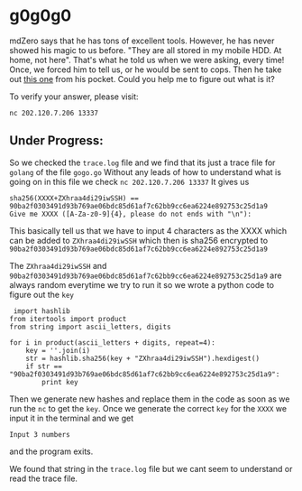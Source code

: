 # g0g0g0

mdZero says that he has tons of excellent tools. However, he has never showed his magic to us before. 
"They are all stored in my mobile HDD. At home, not here". That's what he told us when we were asking, every time! 
Once, we forced him to tell us, or he would be sent to cops. 
Then he take out [this one](https://github.com/GHAFRI/Writeups/blob/master/Reversing/0CTF%202018%20Quals/g0g0g0.tar.gz) from his pocket. 
Could you help me to figure out what is it?

To verify your answer, please visit: 

`nc 202.120.7.206 13337`

## Under Progress:

So we checked the `trace.log` file and we find that its just a trace file for `golang` of the file `gogo.go`
Without any leads of how to understand what is going on in this file we check `nc 202.120.7.206 13337`
It gives us

```
sha256(XXXX+ZXhraa4di29iwSSH) == 90ba2f0303491d93b769ae06bdc85d61af7c62bb9cc6ea6224e892753c25d1a9
Give me XXXX ([A-Za-z0-9]{4}, please do not ends with "\n"):
```
This basically tell us that we have to input 4 characters as the XXXX which can be added to `ZXhraa4di29iwSSH` which then is sha256 encrypted to
`90ba2f0303491d93b769ae06bdc85d61af7c62bb9cc6ea6224e892753c25d1a9`

The `ZXhraa4di29iwSSH` and `90ba2f0303491d93b769ae06bdc85d61af7c62bb9cc6ea6224e892753c25d1a9` are always random everytime we try to run it so we wrote a python code to figure out the `key`

```
 import hashlib
from itertools import product
from string import ascii_letters, digits

for i in product(ascii_letters + digits, repeat=4):
    key = ''.join(i)
    str = hashlib.sha256(key + "ZXhraa4di29iwSSH").hexdigest()
    if str == "90ba2f0303491d93b769ae06bdc85d61af7c62bb9cc6ea6224e892753c25d1a9":
        print key

```

Then we generate new hashes and replace them in the code as soon as we run the `nc` to get the `key`. Once we generate the correct `key` for the `XXXX` we input it in the terminal and we get

`Input 3 numbers`

and the program exits.

We found that string in the `trace.log` file but we cant seem to understand or read the trace file.
